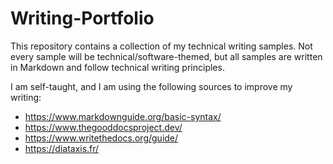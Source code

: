 # Writing-Portfolio
This repository contains a collection of my technical writing samples. 
Not every sample will be technical/software-themed, but all samples are written in Markdown and follow technical writing principles.

I am self-taught, and I am using the following sources to improve my writing:
- https://www.markdownguide.org/basic-syntax/
- https://www.thegooddocsproject.dev/
- https://www.writethedocs.org/guide/
- https://diataxis.fr/
